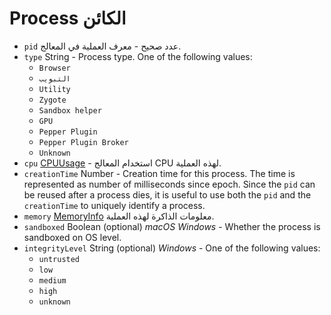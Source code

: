 # Process الكائن

* `pid` عدد صحيح - معرف العملية في المعالج.
* `type` String - Process type. One of the following values:
  * `Browser`
  * `التبويب`
  * `Utility`
  * `Zygote`
  * `Sandbox helper`
  * `GPU`
  * `Pepper Plugin`
  * `Pepper Plugin Broker`
  * `Unknown`
* `cpu` [CPUUsage](cpu-usage.md) - استخدام المعالج CPU لهذه العملية.
* `creationTime` Number - Creation time for this process. The time is represented as number of milliseconds since epoch. Since the `pid` can be reused after a process dies, it is useful to use both the `pid` and the `creationTime` to uniquely identify a process.
* `memory` [MemoryInfo](memory-info.md) معلومات الذاكرة لهذه العملية.
* `sandboxed` Boolean (optional) _macOS_ _Windows_ - Whether the process is sandboxed on OS level.
* `integrityLevel` String (optional) _Windows_ - One of the following values:
  * `untrusted`
  * `low`
  * `medium`
  * `high`
  * `unknown`

